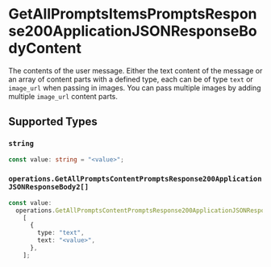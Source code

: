 # GetAllPromptsItemsPromptsResponse200ApplicationJSONResponseBodyContent

The contents of the user message. Either the text content of the message or an array of content parts with a defined type, each can be of type `text` or `image_url` when passing in images. You can pass multiple images by adding multiple `image_url` content parts. 


## Supported Types

### `string`

```typescript
const value: string = "<value>";
```

### `operations.GetAllPromptsContentPromptsResponse200ApplicationJSONResponseBody2[]`

```typescript
const value:
  operations.GetAllPromptsContentPromptsResponse200ApplicationJSONResponseBody2[] =
    [
      {
        type: "text",
        text: "<value>",
      },
    ];
```


